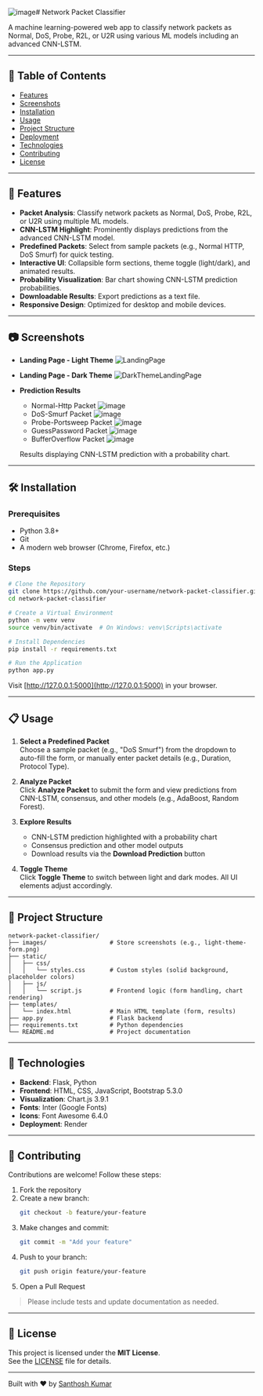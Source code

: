![image](https://github.com/user-attachments/assets/5388a566-a3de-4aa8-bb05-d6f457bc7b22)# Network Packet Classifier

A machine learning-powered web app to classify network packets as Normal, DoS, Probe, R2L, or U2R using various ML models including an advanced CNN-LSTM.

---

## 📑 Table of Contents

- [Features](#features)  
- [Screenshots](#screenshots)  
- [Installation](#installation)  
- [Usage](#usage)  
- [Project Structure](#project-structure)  
- [Deployment](#deployment)  
- [Technologies](#technologies)  
- [Contributing](#contributing)  
- [License](#license)

---

## 🚀 Features

- **Packet Analysis**: Classify network packets as Normal, DoS, Probe, R2L, or U2R using multiple ML models.
- **CNN-LSTM Highlight**: Prominently displays predictions from the advanced CNN-LSTM model.
- **Predefined Packets**: Select from sample packets (e.g., Normal HTTP, DoS Smurf) for quick testing.
- **Interactive UI**: Collapsible form sections, theme toggle (light/dark), and animated results.
- **Probability Visualization**: Bar chart showing CNN-LSTM prediction probabilities.
- **Downloadable Results**: Export predictions as a text file.
- **Responsive Design**: Optimized for desktop and mobile devices.

---

## 📷 Screenshots

- **Landing Page - Light Theme**
  ![LandingPage](https://github.com/user-attachments/assets/50fab626-5dbe-4e02-9d94-a30dc7d7f78c)
- **Landing Page - Dark Theme**
![DarkThemeLandingPage](https://github.com/user-attachments/assets/579ab44b-786b-4e96-a828-b9f4ef92967c)

- **Prediction Results**  
  * Normal-Http Packet
    ![image](https://github.com/user-attachments/assets/a0846705-b552-43fd-931f-13967ed9112f)
  * DoS-Smurf Packet
    ![image](https://github.com/user-attachments/assets/d1009f93-89cd-4c50-bf0d-8bd6632f368d)
  * Probe-Portsweep Packet
    ![image](https://github.com/user-attachments/assets/b0da7497-f02d-4d31-a559-83d22c98559c)
  * GuessPassword Packet
    ![image](https://github.com/user-attachments/assets/bd633423-2547-41f4-9dc8-d0a78c90c7f9)
  * BufferOverflow Packet
    ![image](https://github.com/user-attachments/assets/529e9597-b79e-488c-9a38-e5e41b86a8b9)

  Results displaying CNN-LSTM prediction with a probability chart.  

---

## 🛠️ Installation

### Prerequisites

- Python 3.8+
- Git
- A modern web browser (Chrome, Firefox, etc.)

### Steps

```bash
# Clone the Repository
git clone https://github.com/your-username/network-packet-classifier.git
cd network-packet-classifier

# Create a Virtual Environment
python -m venv venv
source venv/bin/activate  # On Windows: venv\Scripts\activate

# Install Dependencies
pip install -r requirements.txt

# Run the Application
python app.py
```

Visit [http://127.0.0.1:5000](http://127.0.0.1:5000) in your browser.

---

## 📋 Usage

1. **Select a Predefined Packet**  
   Choose a sample packet (e.g., "DoS Smurf") from the dropdown to auto-fill the form, or manually enter packet details (e.g., Duration, Protocol Type).

2. **Analyze Packet**  
   Click **Analyze Packet** to submit the form and view predictions from CNN-LSTM, consensus, and other models (e.g., AdaBoost, Random Forest).

3. **Explore Results**  
   - CNN-LSTM prediction highlighted with a probability chart  
   - Consensus prediction and other model outputs  
   - Download results via the **Download Prediction** button

4. **Toggle Theme**  
   Click **Toggle Theme** to switch between light and dark modes. All UI elements adjust accordingly.

---

## 📁 Project Structure

```
network-packet-classifier/
├── images/                  # Store screenshots (e.g., light-theme-form.png)
├── static/
│   ├── css/
│   │   └── styles.css       # Custom styles (solid background, placeholder colors)
│   ├── js/
│   │   └── script.js        # Frontend logic (form handling, chart rendering)
├── templates/
│   └── index.html           # Main HTML template (form, results)
├── app.py                   # Flask backend
├── requirements.txt         # Python dependencies
└── README.md                # Project documentation
```

---

## 🧰 Technologies

- **Backend**: Flask, Python  
- **Frontend**: HTML, CSS, JavaScript, Bootstrap 5.3.0  
- **Visualization**: Chart.js 3.9.1  
- **Fonts**: Inter (Google Fonts)  
- **Icons**: Font Awesome 6.4.0  
- **Deployment**: Render  

---

## 🤝 Contributing

Contributions are welcome! Follow these steps:

1. Fork the repository  
2. Create a new branch:
   ```bash
   git checkout -b feature/your-feature
   ```
3. Make changes and commit:
   ```bash
   git commit -m "Add your feature"
   ```
4. Push to your branch:
   ```bash
   git push origin feature/your-feature
   ```
5. Open a Pull Request

> Please include tests and update documentation as needed.

---

## 📄 License

This project is licensed under the **MIT License**.  
See the [LICENSE](LICENSE) file for details.

---

Built with ❤️ by [Santhosh Kumar](https://github.com/Santhosh1710/)
